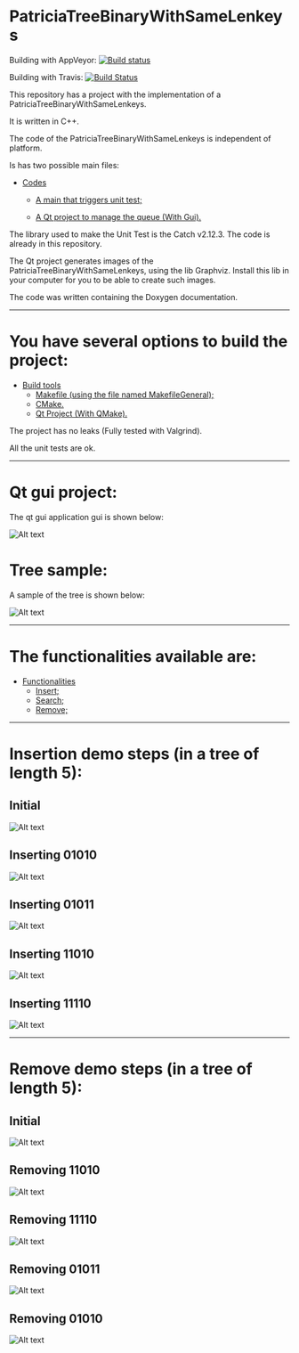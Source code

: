 PatriciaTreeBinaryWithSameLenkeys
====================
Building with AppVeyor: [![Build status](https://ci.appveyor.com/api/projects/status/9hq9w78k98227t1j?svg=true)](https://ci.appveyor.com/project/DanielSLima/patriciatreebinarysamelenkeys)

Building with Travis: [![Build Status](https://www.travis-ci.com/danielScLima/PatriciaTreeBinarySameLenKeys.svg?branch=master)](https://www.travis-ci.com/danielScLima/PatriciaTreeBinarySameLenKeys)

This repository has a project with the implementation of a PatriciaTreeBinaryWithSameLenkeys.

It is written in C++.

The code of the PatriciaTreeBinaryWithSameLenkeys is independent of platform.

Is has two possible main files:

* [Codes](#markdown-header)
	* [A main that triggers unit test;](#markdown-header-emphasis)

	* [A Qt project to manage the queue (With Gui).](#markdown-header-strikethrough)
	
The library used to make the Unit Test is the Catch v2.12.3. The code is already in this repository.

The Qt project generates images of the PatriciaTreeBinaryWithSameLenkeys, using the lib Graphviz.
Install this lib in your computer for you to be able to create such images.

The code was written containing the Doxygen documentation.

- - -

You have several options to build the project: 
====================

* [Build tools](#markdown-header)
	* [Makefile (using the file named MakefileGeneral);](#markdown-header-emphasis)
	* [CMake.](#markdown-header-emphasis)
	* [Qt Project (With QMake).](#markdown-header-emphasis)

The project has no leaks (Fully tested with Valgrind).

All the unit tests are ok.

- - -


Qt gui project: 
====================
The qt gui application gui is shown below:

![Alt text](images/guisample.png)

Tree sample: 
====================
A sample of the tree is shown below:

![Alt text](images/sample.png)

- - -


The functionalities available are: 
====================

* [Functionalities](#markdown-header)
	* [Insert;](#markdown-header-emphasis)
	* [Search;](#markdown-header-emphasis)	
	* [Remove;](#markdown-header-emphasis)
	
- - -

Insertion demo steps (in a tree of length 5): 
====================

## Initial

![Alt text](images/inserting/0.png)

## Inserting 01010

![Alt text](images/inserting/1.png)

## Inserting 01011

![Alt text](images/inserting/2.png)

## Inserting 11010

![Alt text](images/inserting/3.png)

## Inserting 11110

![Alt text](images/inserting/4.png)

- - -

Remove demo steps (in a tree of length 5): 
====================

## Initial 

![Alt text](images/removing/0.png)

## Removing 11010

![Alt text](images/removing/1.png)

## Removing 11110

![Alt text](images/removing/2.png)

## Removing 01011

![Alt text](images/removing/3.png)

## Removing 01010

![Alt text](images/removing/4.png)


